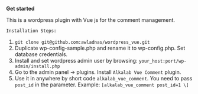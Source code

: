**Get started**

This is a wordpress plugin with Vue js for the comment management.

`Installation Steps: `
 1. `git clone git@github.com:awladnas/wordpress_vue.git`
 2.  Duplicate wp-config-sample.php and rename it to wp-config.php. Set database credentials.
 3. Install and set wordpress admin user by browsing: `your_host:port/wp-admin/install.php`
 4. Go to the admin panel -> plugins. Install `Alkalab Vue Comment` plugin.
 5. Use it in anywhere by short code `alkalab_vue_comment`. You need to pass `post_id` in the parameter. Example: `[alkalab_vue_comment post_id=1 \]`